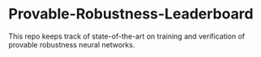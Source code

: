 # Provable-Robustness-Leaderboard
This repo keeps track of state-of-the-art on training and verification of provable robustness neural networks.
